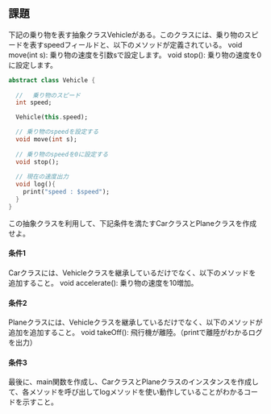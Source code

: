 ## 課題

下記の乗り物を表す抽象クラスVehicleがある。このクラスには、乗り物のスピードを表すspeedフィールドと、以下のメソッドが定義されている。
void move(int s): 乗り物の速度を引数sで設定します。
void stop(): 乗り物の速度を0に設定します。

```dart
abstract class Vehicle {
  
  // 　乗り物のスピード
  int speed;

  Vehicle(this.speed);

  // 乗り物のspeedを設定する
  void move(int s);
  
  // 乗り物のspeedを0に設定する
  void stop();
  
  // 現在の速度出力
  void log(){
    print("speed : $speed");
  }
}
```


この抽象クラスを利用して、下記条件を満たすCarクラスとPlaneクラスを作成せよ。

#### 条件1
Carクラスには、Vehicleクラスを継承しているだけでなく、以下のメソッドを追加すること。
void accelerate(): 乗り物の速度を10増加。

#### 条件2
Planeクラスには、Vehicleクラスを継承しているだけでなく、以下のメソッドが追加を追加すること。
void takeOff(): 飛行機が離陸。（printで離陸がわかるログを出力）

#### 条件3
最後に、main関数を作成し、CarクラスとPlaneクラスのインスタンスを作成して、各メソッドを呼び出してlogメソッドを使い動作していることがわかるコードを示すこと。
